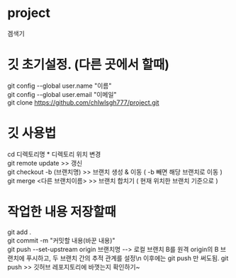 # project
겜색기

# 깃 초기설정. (다른 곳에서 할때) 
git config --global user.name "이름"  
git config --global user.email "이메일"  
git clone https://github.com/chlwlsgh777/project.git  

# 깃 사용법
cd 디렉토리명   * 디렉토리 위치 변경  
git remote update >> 갱신  
git checkout -b (브랜치명)  >> 브랜치 생성 & 이동 ( -b 빼면 해당 브랜치로 이동 )  
git merge <다른 브랜치이름> >> 브랜치 합치기 ( 현재 위치한 브랜치 기준으로 )  


# 작업한 내용 저장할때
git add .  
git commit -m "커밋할 내용(바꾼 내용)"  
git push --set-upstream origin 브랜치명 
--> 로컬 브랜치 B를 원격 origin의 B 브랜치에 푸시하고, 두 브랜치 간의 추적 관계를 설정\n
    이후에는 git push 만 써도됨.
git push >> 깃허브 레포지토리에 바꼇는지 확인하기~  




